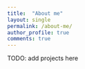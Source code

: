 ```yaml
---
title:  "About me"
layout: single
permalink: /about-me/
author_profile: true
comments: true
---
```


TODO: add projects here
